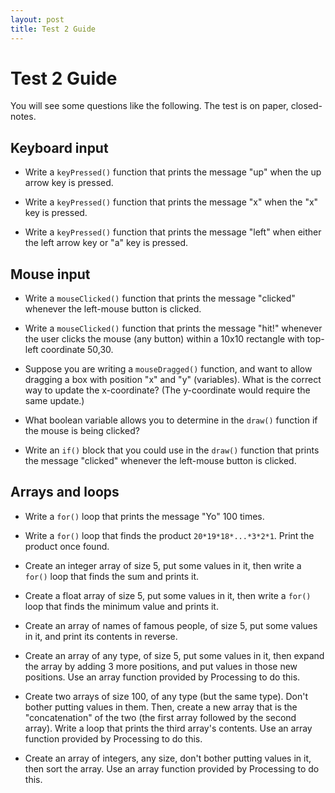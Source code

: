 ```yaml
---
layout: post
title: Test 2 Guide
---
```


# Test 2 Guide

You will see some questions like the following. The test is on paper,
closed-notes.

## Keyboard input

- Write a `keyPressed()` function that prints the message "up" when
  the up arrow key is pressed.
  
- Write a `keyPressed()` function that prints the message "x" when the
  "x" key is pressed.
  
- Write a `keyPressed()` function that prints the message "left" when
  either the left arrow key or "a" key is pressed.

## Mouse input

- Write a `mouseClicked()` function that prints the message "clicked"
  whenever the left-mouse button is clicked.
  
- Write a `mouseClicked()` function that prints the message "hit!"
  whenever the user clicks the mouse (any button) within a 10x10
  rectangle with top-left coordinate 50,30.
  
- Suppose you are writing a `mouseDragged()` function, and want to
  allow dragging a box with position "x" and "y" (variables). What is
  the correct way to update the x-coordinate? (The y-coordinate would
  require the same update.)
  
- What boolean variable allows you to determine in the `draw()`
  function if the mouse is being clicked?
  
- Write an `if()` block that you could use in the `draw()` function
  that prints the message "clicked" whenever the left-mouse button is
  clicked.

## Arrays and loops

- Write a `for()` loop that prints the message "Yo" 100 times.

- Write a `for()` loop that finds the product
  `20*19*18*...*3*2*1`. Print the product once found.

- Create an integer array of size 5, put some values in it, then write
  a `for()` loop that finds the sum and prints it.
  
- Create a float array of size 5, put some values in it, then write
  a `for()` loop that finds the minimum value and prints it.

- Create an array of names of famous people, of size 5, put some
  values in it, and print its contents in reverse.
  
- Create an array of any type, of size 5, put some values in it, then
  expand the array by adding 3 more positions, and put values in those
  new positions. Use an array function provided by Processing to do
  this.
  
- Create two arrays of size 100, of any type (but the same
  type). Don't bother putting values in them. Then, create a new array
  that is the "concatenation" of the two (the first array followed by
  the second array). Write a loop that prints the third array's
  contents. Use an array function provided by Processing to do this.
  
- Create an array of integers, any size, don't bother putting values
  in it, then sort the array. Use an array function provided by
  Processing to do this.

